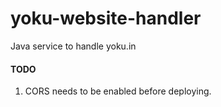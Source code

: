 # yoku-website-handler
Java service to handle yoku.in

#### TODO
1. CORS needs to be enabled before deploying.

